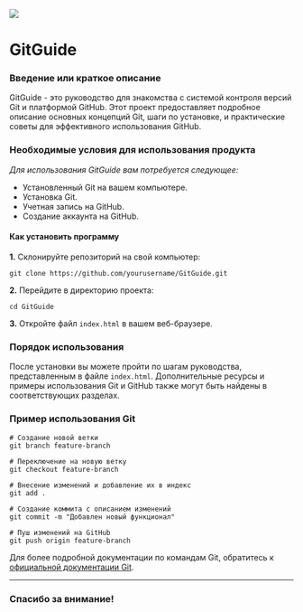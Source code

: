 <img src="https://img.shields.io/badge/v1.0-black?style=flat-square&label=NEW%20VERSION&labelColor=blue
">

# GitGuide

### Введение или краткое описание
GitGuide - это руководство для знакомства с системой контроля версий Git и платформой GitHub. Этот проект предоставляет подробное описание основных концепций Git, шаги по установке, и практические советы для эффективного использования GitHub.

### Необходимые условия для использования продукта
_Для использования GitGuide вам потребуется следующее:_

* Установленный Git на вашем компьютере.
* Установка Git.
* Учетная запись на GitHub.
* Создание аккаунта на GitHub.

#### Как установить программу
**1.** Склонируйте репозиторий на свой компьютер:
```
git clone https://github.com/yourusername/GitGuide.git
```
**2.** Перейдите в директорию проекта:
```
cd GitGuide
```
**3.** Откройте файл `index.html` в вашем веб-браузере.

### Порядок использования
После установки вы можете пройти по шагам руководства, представленным в файле `index.html`. Дополнительные ресурсы и примеры использования Git и GitHub также могут быть найдены в соответствующих разделах.

### Пример использования Git
```
# Создание новой ветки
git branch feature-branch

# Переключение на новую ветку
git checkout feature-branch

# Внесение изменений и добавление их в индекс
git add .

# Создание коммита с описанием изменений
git commit -m "Добавлен новый функционал"

# Пуш изменений на GitHub
git push origin feature-branch
```

Для более подробной документации по командам Git, обратитесь к [официальной документации Git](https://docs.github.com/ru "Всплывающая подсказка").

***

### Спасибо за внимание!
